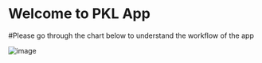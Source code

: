 # Welcome to PKL App
#Please go through the chart below to understand the workflow of the app

![image](https://user-images.githubusercontent.com/67674035/135764116-01f7fc1e-1361-4c45-b612-4caeb6594077.png)

